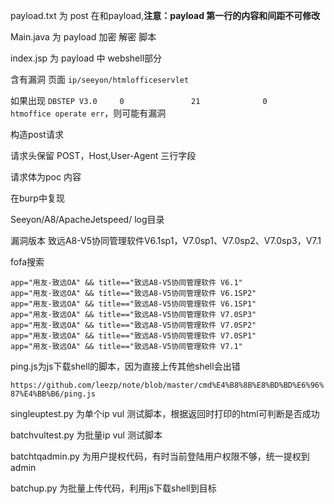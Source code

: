 payload.txt 为 post 在和payload,**注意：payload 第一行的内容和间距不可修改**

Main.java 为 payload 加密 解密 脚本

index.jsp 为 payload 中 webshell部分


含有漏洞 页面
```ip/seeyon/htmlofficeservlet```

如果出现 ```DBSTEP V3.0     0               21              0               htmoffice operate err```，则可能有漏洞

构造post请求

请求头保留 POST，Host,User-Agent 三行字段

请求体为poc 内容

在burp中复现

Seeyon/A8/ApacheJetspeed/   log目录

漏洞版本 致远A8-V5协同管理软件V6.1sp1，V7.0sp1、V7.0sp2、V7.0sp3，V7.1

fofa搜索

```
app="用友-致远OA" && title=="致远A8-V5协同管理软件 V6.1"     
app="用友-致远OA" && title=="致远A8-V5协同管理软件 V6.1SP2"  
app="用友-致远OA" && title=="致远A8-V5协同管理软件 V6.1SP1"  
app="用友-致远OA" && title=="致远A8-V5协同管理软件 V7.0SP3"
app="用友-致远OA" && title=="致远A8-V5协同管理软件 V7.0SP2"  
app="用友-致远OA" && title=="致远A8-V5协同管理软件 V7.0SP1" 
app="用友-致远OA" && title=="致远A8-V5协同管理软件 V7.1"
```

ping.js为js下载shell的脚本，因为直接上传其他shell会出错   

```https://github.com/leezp/note/blob/master/cmd%E4%B8%8B%E8%BD%BD%E6%96%87%E4%BB%B6/ping.js```

singleuptest.py 为单个ip vul 测试脚本，根据返回时打印的html可判断是否成功

batchvultest.py 为批量ip vul 测试脚本

batchtqadmin.py 为用户提权代码，有时当前登陆用户权限不够，统一提权到admin

batchup.py      为批量上传代码，利用js下载shell到目标




